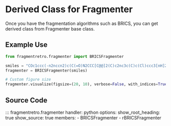 # Derived Class for Fragmenter

Once you have the fragmentation algorithms such as BRICS, you can get derived class from Fragmenter base class.

## Example Use

```python
from fragmentretro.fragmenter import BRICSFragmenter

smiles = "COc1ccc(-n2nccn2)c(C(=O)N2CCC[C@@]2(C)c2nc3c(C)c(Cl)ccc3[nH]2)c1"
fragmenter = BRICSFragmenter(smiles)

# Custom figure size
fragmenter.visualize(figsize=(20, 10), verbose=False, with_indices=True)
```

## Source Code

::: fragmentretro.fragmenter
    handler: python
    options:
      show_root_heading: true
      show_source: true
      members:
        - BRICSFragmenter
        - rBRICSFragmenter
